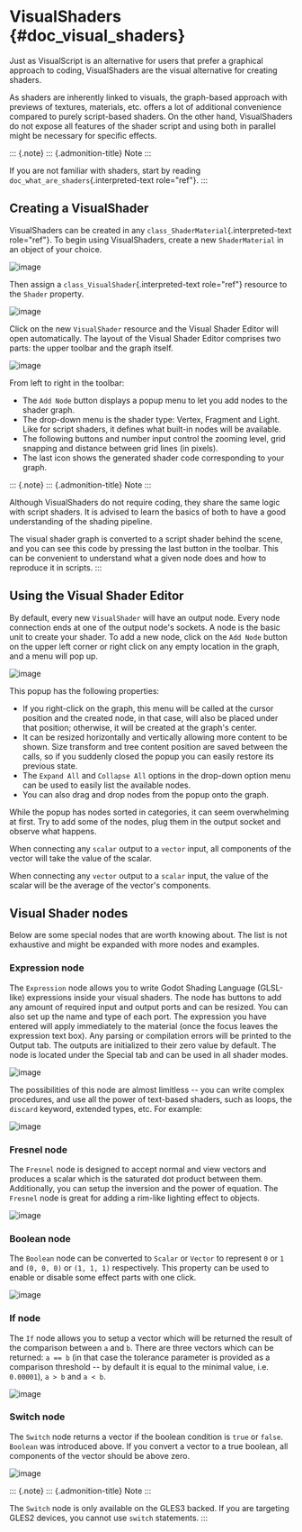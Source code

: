 VisualShaders {#doc_visual_shaders}
=============

Just as VisualScript is an alternative for users that prefer a graphical
approach to coding, VisualShaders are the visual alternative for
creating shaders.

As shaders are inherently linked to visuals, the graph-based approach
with previews of textures, materials, etc. offers a lot of additional
convenience compared to purely script-based shaders. On the other hand,
VisualShaders do not expose all features of the shader script and using
both in parallel might be necessary for specific effects.

::: {.note}
::: {.admonition-title}
Note
:::

If you are not familiar with shaders, start by reading
`doc_what_are_shaders`{.interpreted-text role="ref"}.
:::

Creating a VisualShader
-----------------------

VisualShaders can be created in any
`class_ShaderMaterial`{.interpreted-text role="ref"}. To begin using
VisualShaders, create a new `ShaderMaterial` in an object of your
choice.

![image](img/shader_material_create_mesh.png)

Then assign a `class_VisualShader`{.interpreted-text role="ref"}
resource to the `Shader` property.

![image](img/visual_shader_create.png)

Click on the new `VisualShader` resource and the Visual Shader Editor
will open automatically. The layout of the Visual Shader Editor
comprises two parts: the upper toolbar and the graph itself.

![image](img/visual_shader_editor2.png)

From left to right in the toolbar:

-   The `Add Node` button displays a popup menu to let you add nodes to
    the shader graph.
-   The drop-down menu is the shader type: Vertex, Fragment and Light.
    Like for script shaders, it defines what built-in nodes will be
    available.
-   The following buttons and number input control the zooming level,
    grid snapping and distance between grid lines (in pixels).
-   The last icon shows the generated shader code corresponding to your
    graph.

::: {.note}
::: {.admonition-title}
Note
:::

Although VisualShaders do not require coding, they share the same logic
with script shaders. It is advised to learn the basics of both to have a
good understanding of the shading pipeline.

The visual shader graph is converted to a script shader behind the
scene, and you can see this code by pressing the last button in the
toolbar. This can be convenient to understand what a given node does and
how to reproduce it in scripts.
:::

Using the Visual Shader Editor
------------------------------

By default, every new `VisualShader` will have an output node. Every
node connection ends at one of the output node\'s sockets. A node is the
basic unit to create your shader. To add a new node, click on the
`Add Node` button on the upper left corner or right click on any empty
location in the graph, and a menu will pop up.

![image](img/vs_popup.png)

This popup has the following properties:

-   If you right-click on the graph, this menu will be called at the
    cursor position and the created node, in that case, will also be
    placed under that position; otherwise, it will be created at the
    graph\'s center.
-   It can be resized horizontally and vertically allowing more content
    to be shown. Size transform and tree content position are saved
    between the calls, so if you suddenly closed the popup you can
    easily restore its previous state.
-   The `Expand All` and `Collapse All` options in the drop-down option
    menu can be used to easily list the available nodes.
-   You can also drag and drop nodes from the popup onto the graph.

While the popup has nodes sorted in categories, it can seem overwhelming
at first. Try to add some of the nodes, plug them in the output socket
and observe what happens.

When connecting any `scalar` output to a `vector` input, all components
of the vector will take the value of the scalar.

When connecting any `vector` output to a `scalar` input, the value of
the scalar will be the average of the vector\'s components.

Visual Shader nodes
-------------------

Below are some special nodes that are worth knowing about. The list is
not exhaustive and might be expanded with more nodes and examples.

### Expression node

The `Expression` node allows you to write Godot Shading Language
(GLSL-like) expressions inside your visual shaders. The node has buttons
to add any amount of required input and output ports and can be resized.
You can also set up the name and type of each port. The expression you
have entered will apply immediately to the material (once the focus
leaves the expression text box). Any parsing or compilation errors will
be printed to the Output tab. The outputs are initialized to their zero
value by default. The node is located under the Special tab and can be
used in all shader modes.

![image](img/vs_expression.gif)

The possibilities of this node are almost limitless -- you can write
complex procedures, and use all the power of text-based shaders, such as
loops, the `discard` keyword, extended types, etc. For example:

![image](img/vs_expression2.png)

### Fresnel node

The `Fresnel` node is designed to accept normal and view vectors and
produces a scalar which is the saturated dot product between them.
Additionally, you can setup the inversion and the power of equation. The
`Fresnel` node is great for adding a rim-like lighting effect to
objects.

![image](img/vs_fresnel.png)

### Boolean node

The `Boolean` node can be converted to `Scalar` or `Vector` to represent
`0` or `1` and `(0, 0, 0)` or `(1, 1, 1)` respectively. This property
can be used to enable or disable some effect parts with one click.

![image](img/vs_boolean.gif)

### If node

The `If` node allows you to setup a vector which will be returned the
result of the comparison between `a` and `b`. There are three vectors
which can be returned: `a == b` (in that case the tolerance parameter is
provided as a comparison threshold -- by default it is equal to the
minimal value, i.e. `0.00001`), `a > b` and `a < b`.

![image](img/vs_if.png)

### Switch node

The `Switch` node returns a vector if the boolean condition is `true` or
`false`. `Boolean` was introduced above. If you convert a vector to a
true boolean, all components of the vector should be above zero.

![image](img/vs_switch.png)

::: {.note}
::: {.admonition-title}
Note
:::

The `Switch` node is only available on the GLES3 backed. If you are
targeting GLES2 devices, you cannot use `switch` statements.
:::
